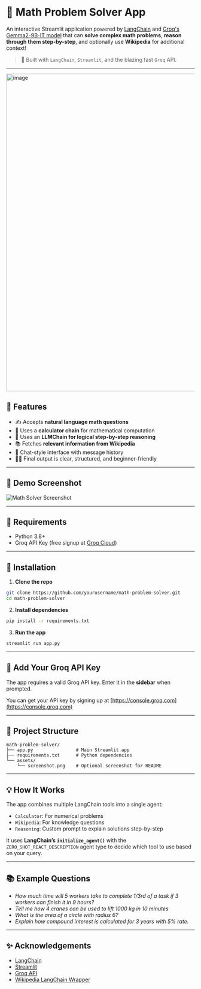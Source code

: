 # 📐 Math Problem Solver App

An interactive Streamlit application powered by [LangChain](https://www.langchain.com/) and [Groq's Gemma2-9B-IT model](https://groq.com/) that can **solve complex math problems**, **reason through them step-by-step**, and optionally use **Wikipedia** for additional context!

> 🚀 Built with `LangChain`, `Streamlit`, and the blazing fast `Groq` API.

---
<img width="1917" height="846" alt="image" src="https://github.com/user-attachments/assets/3c320aca-599b-4f94-880c-643a742ec87a" />

## 🧠 Features

- ✍️ Accepts **natural language math questions**
- 🧮 Uses a **calculator chain** for mathematical computation
- 🤖 Uses an **LLMChain for logical step-by-step reasoning**
- 📚 Fetches **relevant information from Wikipedia**
- 💬 Chat-style interface with message history
- 🧑‍🏫 Final output is clear, structured, and beginner-friendly

---

## 📸 Demo Screenshot

![Math Solver Screenshot](assets/screenshot.png)

---

## 🔧 Requirements

- Python 3.8+
- Groq API Key (free signup at [Groq Cloud](https://console.groq.com/))

---

## 🚀 Installation

1. **Clone the repo**

```bash
git clone https://github.com/yourusername/math-problem-solver.git
cd math-problem-solver
````

2. **Install dependencies**

```bash
pip install -r requirements.txt
```

3. **Run the app**

```bash
streamlit run app.py
```

---

## 🔑 Add Your Groq API Key

The app requires a valid Groq API key. Enter it in the **sidebar** when prompted.

You can get your API key by signing up at [https://console.groq.com](https://console.groq.com)

---

## 📁 Project Structure

```
math-problem-solver/
├── app.py                # Main Streamlit app
├── requirements.txt      # Python dependencies
└── assets/
    └── screenshot.png    # Optional screenshot for README
```

---

## 💡 How It Works

The app combines multiple LangChain tools into a single agent:

* `Calculator`: For numerical problems
* `Wikipedia`: For knowledge questions
* `Reasoning`: Custom prompt to explain solutions step-by-step

It uses **LangChain’s `initialize_agent()`** with the `ZERO_SHOT_REACT_DESCRIPTION` agent type to decide which tool to use based on your query.

---

## 📚 Example Questions

* *How much time will 5 workers take to complete 1/3rd of a task if 3 workers can finish it in 9 hours?*
* *Tell me how 4 cranes can be used to lift 1000 kg in 10 minutes*
* *What is the area of a circle with radius 6?*
* *Explain how compound interest is calculated for 3 years with 5% rate.*

---

## ✨ Acknowledgements

* [LangChain](https://www.langchain.com/)
* [Streamlit](https://streamlit.io/)
* [Groq API](https://groq.com/)
* [Wikipedia LangChain Wrapper](https://docs.langchain.com/docs/integrations/tools/wikipedia)

